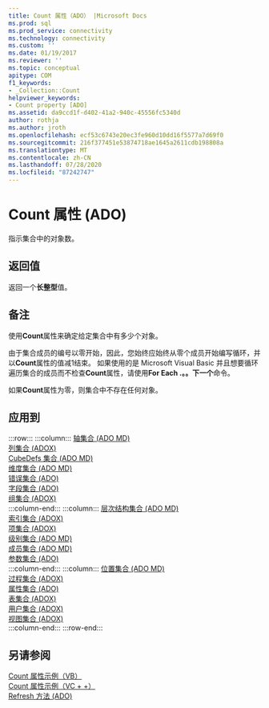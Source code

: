 ```yaml
---
title: Count 属性（ADO） |Microsoft Docs
ms.prod: sql
ms.prod_service: connectivity
ms.technology: connectivity
ms.custom: ''
ms.date: 01/19/2017
ms.reviewer: ''
ms.topic: conceptual
apitype: COM
f1_keywords:
- _Collection::Count
helpviewer_keywords:
- Count property [ADO]
ms.assetid: da9ccd1f-d402-41a2-940c-45556fc5340d
author: rothja
ms.author: jroth
ms.openlocfilehash: ecf53c6743e20ec3fe960d10dd16f5577a7d69f0
ms.sourcegitcommit: 216f377451e53874718ae1645a2611cdb198808a
ms.translationtype: MT
ms.contentlocale: zh-CN
ms.lasthandoff: 07/28/2020
ms.locfileid: "87242747"
---
```

# <a name="count-property-ado"></a>Count 属性 (ADO)
指示集合中的对象数。  
  
## <a name="return-value"></a>返回值  
 返回一个**长整型**值。  
  
## <a name="remarks"></a>备注  
 使用**Count**属性来确定给定集合中有多少个对象。  
  
 由于集合成员的编号以零开始，因此，您始终应始终从零个成员开始编写循环，并以**Count**属性的值减1结束。 如果使用的是 Microsoft Visual Basic 并且想要循环遍历集合的成员而不检查**Count**属性，请使用**For Each .。。下一个**命令。  
  
 如果**Count**属性为零，则集合中不存在任何对象。  
  
## <a name="applies-to"></a>应用到  

:::row:::
    :::column:::
        [轴集合 (ADO MD)](../../../ado/reference/ado-md-api/axes-collection-ado-md.md)  
        [列集合 (ADOX)](../../../ado/reference/adox-api/columns-collection-adox.md)  
        [CubeDefs 集合 (ADO MD)](../../../ado/reference/ado-md-api/cubedefs-collection-ado-md.md)  
        [维度集合 (ADO MD)](../../../ado/reference/ado-md-api/dimensions-collection-ado-md.md)  
        [错误集合 (ADO)](../../../ado/reference/ado-api/errors-collection-ado.md)  
        [字段集合 (ADO)](../../../ado/reference/ado-api/fields-collection-ado.md)  
        [组集合 (ADOX)](../../../ado/reference/adox-api/groups-collection-adox.md)  
    :::column-end:::
    :::column:::
        [层次结构集合 (ADO MD)](../../../ado/reference/ado-md-api/hierarchies-collection-ado-md.md)  
        [索引集合 (ADOX)](../../../ado/reference/adox-api/indexes-collection-adox.md)  
        [项集合 (ADOX)](../../../ado/reference/adox-api/keys-collection-adox.md)  
        [级别集合 (ADO MD)](../../../ado/reference/ado-md-api/levels-collection-ado-md.md)  
        [成员集合 (ADO MD)](../../../ado/reference/ado-md-api/members-collection-ado-md.md)  
        [参数集合 (ADO)](../../../ado/reference/ado-api/parameters-collection-ado.md)  
    :::column-end:::
    :::column:::
        [位置集合 (ADO MD)](../../../ado/reference/ado-md-api/positions-collection-ado-md.md)  
        [过程集合 (ADOX)](../../../ado/reference/adox-api/procedures-collection-adox.md)  
        [属性集合 (ADO)](../../../ado/reference/ado-api/properties-collection-ado.md)  
        [表集合 (ADOX)](../../../ado/reference/adox-api/tables-collection-adox.md)  
        [用户集合 (ADOX)](../../../ado/reference/adox-api/users-collection-adox.md)  
        [视图集合 (ADOX)](../../../ado/reference/adox-api/views-collection-adox.md)  
    :::column-end:::
:::row-end:::

## <a name="see-also"></a>另请参阅  
 [Count 属性示例（VB）](../../../ado/reference/ado-api/count-property-example-vb.md)   
 [Count 属性示例（VC + +）](../../../ado/reference/ado-api/count-property-example-vc.md)   
 [Refresh 方法 (ADO)](../../../ado/reference/ado-api/refresh-method-ado.md)
